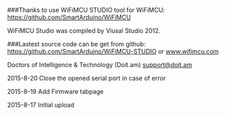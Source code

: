###Thanks to use WiFiMCU STUDIO tool for WiFiMCU:
https://github.com/SmartArduino/WiFiMCU

WiFiMCU Studio was compiled by Viusal Studio 2012.

###Lastest source code can be get from github:
https://github.com/SmartArduino/WiFiMCU-STUDIO
or www.wifimcu.com

Doctors of Intelligence & Technology (Doit.am)
support@doit.am

2015-8-20
Close the opened serial port in case of error

2015-8-19
Add Firmware tabpage

2015-8-17
Initial upload